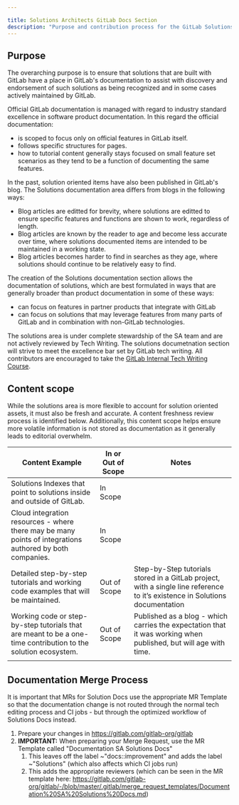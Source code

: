 ```yaml
---

title: Solutions Architects GitLab Docs Section
description: "Purpose and contribution process for the GitLab Solutions Documentation section."
---
```



## Purpose

The overarching purpose is to ensure that solutions that are built with GitLab have a place in GitLab's documentation to assist with discovery and endorsement of such solutions as being recognized and in some cases actively maintained by GitLab.

Official GitLab documentation is managed with regard to industry standard excellence in software product documentation. In this regard the official documentation:

- is scoped to focus only on official features in GitLab itself.
- follows specific structures for pages.
- how to tutorial content generally stays focused on small feature set scenarios as they tend to be a function of documenting the same features.

In the past, solution oriented items have also been published in GitLab's blog. The Solutions documentation area differs from blogs in the following ways:

- Blog articles are editted for brevity, where solutions are editted to ensure specific features and functions are shown to work, regardless of length.
- Blog articles are known by the reader to age and become less accurate over time, where solutions documented items are intended to be maintained in a working state.
- Blog articles becomes harder to find in searches as they age, where solutions should continue to be relatively easy to find.

The creation of the Solutions documentation section allows the documentation of solutions, which are best formulated in ways that are generally broader than product documentation in some of these ways:

- can focus on features in partner products that integrate with GitLab
- can focus on solutions that may leverage features from many parts of GitLab and in combination with non-GitLab technologies.

The solutions area is under complete stewardship of the SA team and are not actively reviewed by Tech Writing. The solutions documetnation section will strive to meet the excellence bar set by GitLab tech writing. All contributors are encouraged to take the [GitLab Internal Tech Writing Course](/handbook/ux/technical-writing/fundamentals/).

## Content scope

While the solutions area is more flexible to account for solution oriented assets, it must also be fresh and accurate. A content freshness review process is identified below. Additionally, this content scope helps ensure more volatile information is not stored as documentation as it generally leads to editorial overwhelm.

| Content Example                                              | In or Out of Scope | Notes                                                        |
| ------------------------------------------------------------ | ------------------ | ------------------------------------------------------------ |
| Solutions Indexes that point to solutions inside and outside of GitLab. | In Scope           |                                                              |
| Cloud integration resources - where there may be many points of integrations authored by both companies. | In Scope           |                                                              |
| Detailed step-by-step tutorials and working code examples that will be maintained. | Out of Scope       | Step-by-Step tutorials stored in a GitLab project, with a single line reference to it’s existence in Solutions documentation |
| Working code or step-by-step tutorials that are meant to be a one-time contribution to the solution ecosystem. | Out of Scope       | Published as a blog - which carries the expectation that it was working when published, but will age with time. |
|                                                              |                    |                                                              |

## Documentation Merge Process

It is important that MRs for Solution Docs use the appropriate MR Template so that the documentation change is not routed through the normal tech editing process and CI jobs - but through the optimized workflow of Solutions Docs instead.

1. Prepare your changes in https://gitlab.com/gitlab-org/gitlab
1. **IMPORTANT:** When preparing your Merge Request, use the MR Template called "Documentation SA Solutions Docs"
   1. This leaves off the label ~"docs::improvement" and adds the label ~"Solutions" (which also affects which CI jobs run)
   1. This adds the appropriate reviewers (which can be seen in the MR template here: https://gitlab.com/gitlab-org/gitlab/-/blob/master/.gitlab/merge_request_templates/Documentation%20SA%20Solutions%20Docs.md)
